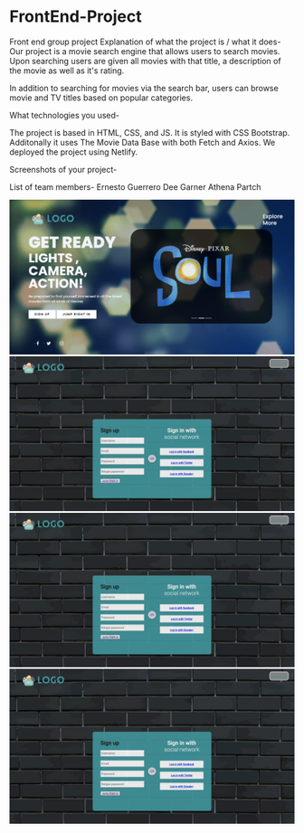 # FrontEnd-Project
Front end group project
Explanation of what the project is / what it does-
Our project is a movie search engine that allows users to search movies. Upon searching users are given all movies with that title, a description of the movie as well as it's rating.

In addition to searching for movies via the search bar, users can browse movie and TV titles based on popular categories. 



What technologies you used-

The project is based in HTML, CSS, and JS. It is styled with CSS Bootstrap. Additonally it uses The Movie Data Base with both Fetch and Axios. We deployed the project using Netlify. 

Screenshots of your project-


List of team members-
Ernesto Guerrero
Dee Garner
Athena Partch

![](./images/demo.png)
![](./images/demo1.png)
![](./images/demo1.png)
![](./images/demo1.png)